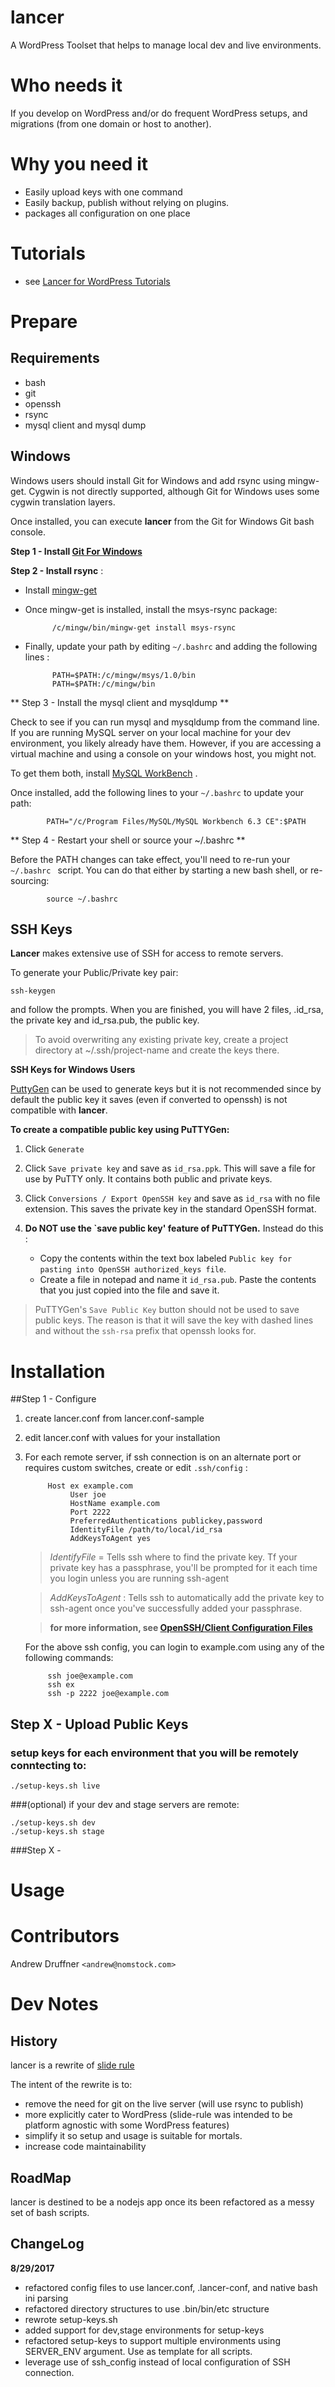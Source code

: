 # lancer


A WordPress Toolset that helps to manage local dev and live environments.


# Who needs it

If you develop on WordPress and/or do frequent WordPress setups, and migrations (from one domain or host to another).

# Why you need it

* Easily upload keys with one command
* Easily backup, publish without relying on plugins.
* packages all configuration on one place 

# Tutorials

* see [Lancer for WordPress Tutorials](#)


# Prepare

## Requirements
* bash
* git
* openssh
* rsync
* mysql client and mysql dump


## Windows

Windows users should  install Git for Windows and add rsync using mingw-get. Cygwin is not directly supported, although Git for Windows uses some cygwin translation layers.

Once installed,  you can execute **lancer** from the Git for Windows Git bash console.


**Step 1 - Install [Git For Windows](https://git-for-windows.github.io/)**

**Step 2 - Install rsync** :

* Install [mingw-get](https://downloads.sourceforge.net/project/mingw/Installer/mingw-get-setup.exe?r=&ts=1504488387)

* Once mingw-get is installed, install the msys-rsync package:

            /c/mingw/bin/mingw-get install msys-rsync

* Finally, update your path by editing  `~/.bashrc` and adding the following lines :

            PATH=$PATH:/c/mingw/msys/1.0/bin
            PATH=$PATH:/c/mingw/bin

** Step 3 - Install the mysql client and mysqldump **

Check to see if you can run mysql and mysqldump from the command line. If you are running MySQL server on your local machine for your dev environment, you likely already have them. However, if you are accessing a virtual machine and using a console on your windows host, you might not.

To get them both, install [MySQL WorkBench](https://dev.mysql.com/downloads/workbench/) .

Once installed, add the following lines to your `~/.bashrc` to update your path:

            PATH="/c/Program Files/MySQL/MySQL Workbench 6.3 CE":$PATH


** Step 4 - Restart your shell or source your ~/.bashrc **

Before the PATH changes can take effect, you'll need to re-run your `~/.bashrc ` script. You can do that either by starting a new bash shell, or re-sourcing:

            source ~/.bashrc


## SSH Keys

**Lancer** makes extensive use of SSH for access to remote servers.

To generate your Public/Private key pair:

    ssh-keygen
    
and follow the prompts. When you are finished, you will have 2 files, .id_rsa, the private key and id_rsa.pub, the public key.     

>To avoid overwriting any existing private key, create a project directory at ~/.ssh/project-name and create the keys there.


**SSH Keys for Windows Users**

[PuttyGen](https://www.ssh.com/ssh/putty/windows/puttygen) can be used to generate keys but it is not recommended since by default the public key it saves (even if converted to openssh) is not compatible with **lancer**. 

**To create a compatible public key using PuTTYGen:** 

 
1. Click `Generate`
2. Click `Save private key` and save as `id_rsa.ppk`. This will save a file for use by PuTTY only. It contains both public and private keys.
3. Click `Conversions / Export OpenSSH key` and save as `id_rsa` with no file extension. This saves the private key in the standard OpenSSH format.
4. **Do NOT  use the `save public key' feature of PuTTYGen.** 
    Instead do this :

    * Copy the contents within the text box labeled `Public key for pasting into OpenSSH authorized_keys file`.
    * Create a file in notepad and name it `id_rsa.pub`. Paste the contents that you just copied into the file and save it. 

>PuTTYGen's `Save Public Key` button should not be used to save public keys. The reason is that it will save the key with dashed lines and without the `ssh-rsa` prefix that openssh  looks for.







# Installation

##Step 1 - Configure

1. create lancer.conf from lancer.conf-sample 
2. edit lancer.conf with values for your installation
3. For each remote server, if ssh connection is on an alternate port or requires custom switches, create or edit `.ssh/config` : 



            Host ex example.com
                 User joe
                 HostName example.com
                 Port 2222
                 PreferredAuthentications publickey,password
                 IdentityFile /path/to/local/id_rsa
                 AddKeysToAgent yes



    >*IdentifyFile* = Tells ssh where to find the private key. Tf your private key has a passphrase, you'll be prompted for it each time you login unless you are running ssh-agent

    >*AddKeysToAgent* : Tells ssh to automatically add the private key to ssh-agent once you've successfully added your passphrase.    

    >**for more information, see [OpenSSH/Client Configuration Files](https://en.wikibooks.org/wiki/OpenSSH/Client_Configuration_Files)**




    For the above ssh config, you can login to example.com using any of the following commands:

            ssh joe@example.com
            ssh ex
            ssh -p 2222 joe@example.com

## Step X - Upload Public Keys

### setup keys for each environment that you will be remotely conntecting to:

    ./setup-keys.sh live

###(optional) if your dev and stage servers are remote:


    ./setup-keys.sh dev
    ./setup-keys.sh stage

###Step X -     



# Usage




# Contributors

Andrew Druffner `<andrew@nomstock.com>`
    
# Dev Notes


## History

lancer is a rewrite of [slide rule](https://github.com/ajdruff/slide-rule)

The intent of the rewrite is to:

* remove the need for git on the live server (will use rsync to publish) 
* more explicitly cater to WordPress (slide-rule was intended to be platform agnostic with some WordPress features)
* simplify it so setup and usage is suitable for mortals.
* increase code maintainability


## RoadMap

lancer is destined to be a nodejs app once its been refactored as a messy set of bash scripts.




## ChangeLog

**8/29/2017**

* refactored config files to use lancer.conf, .lancer-conf, and native bash ini parsing
* refactored directory structures to use .bin/bin/etc structure
* rewrote setup-keys.sh 
* added support for dev,stage environments for setup-keys
* refactored setup-keys to support multiple environments using SERVER_ENV argument. Use as template for all scripts.
* leverage use of ssh_config instead of local configuration of SSH connection.
